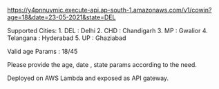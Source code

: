 
https://y4pnnuvmic.execute-api.ap-south-1.amazonaws.com/v1/cowin?age=18&date=23-05-2021&state=DEL

Supported Cities:
        1. DEL : Delhi
        2. CHD : Chandigarh
        3. MP : Gwalior
        4. Telangana : Hyderabad
        5. UP : Ghaziabad
        
Valid age Params : 18/45

Please provide the age, date , state params according to the need.

Deployed on AWS Lambda and exposed as API gateway.
